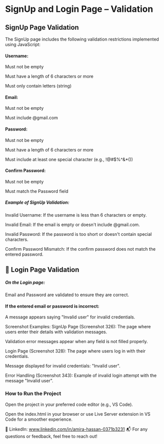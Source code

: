 # SignUp and Login Page – Validation

## SignUp Page Validation
The SignUp page includes the following validation restrictions implemented using JavaScript:

#### Username:

Must not be empty

Must have a length of 6 characters or more

Must only contain letters (string)


#### Email:

Must not be empty

Must include @gmail.com


#### Password:

Must not be empty

Must have a length of 6 characters or more

Must include at least one special character (e.g., !@#$%^&*())


#### Confirm Password:

Must not be empty

Must match the Password field


##### Example of SignUp Validation:
Invalid Username: If the username is less than 6 characters or empty.

Invalid Email: If the email is empty or doesn't include @gmail.com.

Invalid Password: If the password is too short or doesn't contain special characters.

Confirm Password Mismatch: If the confirm password does not match the entered password.




## 🔑 Login Page Validation
##### On the Login page:

Email and Password are validated to ensure they are correct.

#### If the entered email or password is incorrect:

A message appears saying "Invalid user" for invalid credentials.


Screenshot Examples:
SignUp Page (Screenshot 326): The page where users enter their details with validation messages.



Validation error messages appear when any field is not filled properly.



Login Page (Screenshot 328): The page where users log in with their credentials.


Message displayed for invalid credentials: "Invalid user".


Error Handling (Screenshot 343): Example of invalid login attempt with the message "Invalid user".


### How to Run the Project
Open the project in your preferred code editor (e.g., VS Code).

Open the index.html in your browser or use Live Server extension in VS Code for a smoother experience.


🔗 LinkedIn: www.linkedin.com/in/amira-hassan-0371b3231
📬 For any questions or feedback, feel free to reach out!
